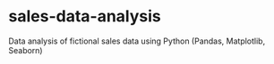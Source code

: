 # sales-data-analysis
Data analysis of fictional sales data using Python (Pandas, Matplotlib, Seaborn)

